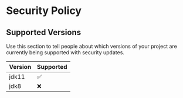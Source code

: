 # Security Policy

## Supported Versions

Use this section to tell people about which versions of your project are
currently being supported with security updates.

| Version | Supported          |
| ------- | ------------------ |
| jdk11   | :white_check_mark: |
| jdk8   | :x: |

<!--## Reporting a Vulnerability

Use this section to tell people how to report a vulnerability.

Tell them where to go, how often they can expect to get an update on a
reported vulnerability, what to expect if the vulnerability is accepted or
declined, etc.-->
